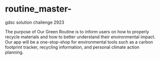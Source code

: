 # routine_master-
gdsc solution challenge 2923



The purpose of Our Green Routine is to inform users on how to properly recycle materials and
how to better understand their environmental impact. Our app will be a one-stop-shop for 
environmental tools such as a carbon footprint tracker, recycling information, and personal
climate action planning.
